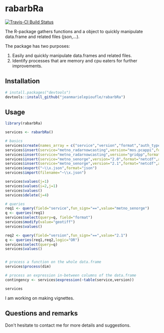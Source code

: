 # rabarbRa

[![Travis-CI Build Status](https://travis-ci.org/jeanmarielepioufle/rabarbRa.svg?branch=master)](https://travis-ci.org/jeanmarielepioufle/rabarbRa)

The R-package gathers functions and a object to quickly manipulate data.frame and related files (json,...).

The package has two purposes:
1. Easily and quickly manipulate data.frames and related files.
2. Identify processes that are memory and cpu eaters for further improvements.

## Installation

```R
# install.packages("devtools")
devtools::install_github("jeanmarielepioufle/rabarbRa")
```

## Usage

```R
library(rabarbRa)

services <- rabarbRa()

# basics
services$create(names_array = c("service","version","format","auth_type","endpoint"))
services$insert(service="metno_radarnowcasting",version="mos.pcappi",format="netcdf",auth_type="none",endpoint="none")
services$insert(service="metno_radarnowcasting",version="gridpp",format="netcdf",auth_type="none",endpoint="none")
services$insert(service="metno_senorge",version="2.0",format="netcdf",auth_type="none",endpoint="none")
services$insert(service="metno_senorge",version="2.1",format="netcdf",auth_type="none",endpoint="none")
services$export("~\\x.json",format="json")
services$import(filename="~\\x.json")

services$values(j=1)
services$values(i=2,j=1)
services$values()
services$delete(j=4)

# queries
req1 <- query(field="service",fun_sign="==",value="metno_senorge")
q <- queries(req1)
services$select(query=q, field="format")
services$modify(value="geotiff")
services$values()

req2 <- query(field="version",fun_sign="==",value="2.1")
q <- queries(req1,req2,logic="OR")
services$select(query=q)
services$values()


# process a function on the whole data.frame
services$process(dim)

# process an expression in-between columns of the data.frame
contingency <- services$expression(~table(service,version))

services

```
I am working on making vignettes.

## Questions and remarks
Don't hesitate to contact me for more details and suggestions.
